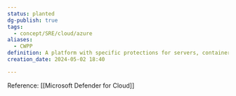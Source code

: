```yaml
---
status: planted
dg-publish: true
tags:
  - concept/SRE/cloud/azure
aliases:
  - CWPP
definition: A platform with specific protections for servers, containers, storage, databases, and other workloads
creation_date: 2024-05-02 18:40

---
```

Reference: [[Microsoft Defender for Cloud]]

